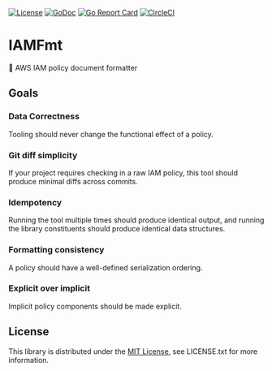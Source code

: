 [![License](https://img.shields.io/github/license/joshdk/iamfmt.svg)](https://opensource.org/licenses/MIT)
[![GoDoc](https://godoc.org/github.com/joshdk/iamfmt?status.svg)](https://godoc.org/github.com/joshdk/iamfmt)
[![Go Report Card](https://goreportcard.com/badge/github.com/joshdk/iamfmt)](https://goreportcard.com/report/github.com/joshdk/iamfmt)
[![CircleCI](https://circleci.com/gh/joshdk/iamfmt.svg?&style=shield)](https://circleci.com/gh/joshdk/iamfmt/tree/master)

# IAMFmt

📝 AWS IAM policy document formatter

## Goals 

### Data Correctness

Tooling should never change the functional effect of a policy.

### Git diff simplicity

If your project requires checking in a raw IAM policy, this tool should produce minimal diffs across commits.

### Idempotency

Running the tool multiple times should produce identical output, and running the library constituents should produce identical data structures.

### Formatting consistency

A policy should have a well-defined serialization ordering.

### Explicit over implicit

Implicit policy components should be made explicit.

## License

This library is distributed under the [MIT License](https://opensource.org/licenses/MIT), see LICENSE.txt for more information.
